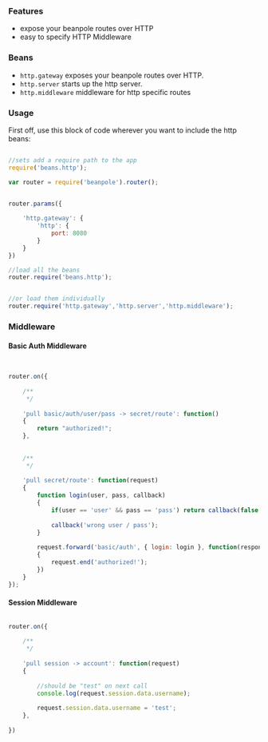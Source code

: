 

### Features

- expose your beanpole routes over HTTP
- easy to specify HTTP Middleware


### Beans

- `http.gateway` exposes your beanpole routes over HTTP.
- `http.server` starts up the http server.
- `http.middleware` middleware for http specific routes



### Usage

First off, use this block of code wherever you want to include the http beans:

```javascript

//sets add a require path to the app
require('beans.http');

var router = require('beanpole').router();


router.params({
	
	'http.gateway': {
		'http': {
			port: 8080
		}
	}
})

//load all the beans
router.require('beans.http');


//or load them individually
router.require('http.gateway','http.server','http.middleware');


```


### Middleware


#### Basic Auth Middleware


```javascript


router.on({
	
	/**
	 */
	
	'pull basic/auth/user/pass -> secret/route': function()
	{
		return "authorized!";
	},
	
	
	/**
	 */
	
	'pull secret/route': function(request)
	{
		function login(user, pass, callback)
		{
			if(user == 'user' && pass == 'pass') return callback(false, { user: 'user' });
			
			callback('wrong user / pass');
		}
		
		request.forward('basic/auth', { login: login }, function(response)
		{
			request.end('authorized!');
		})
	}
});

```

#### Session Middleware

```javascript

router.on({
	
	/**
	 */
	
	'pull session -> account': function(request)
	{
		
		//should be "test" on next call
		console.log(request.session.data.username);
		
		request.session.data.username = 'test';
	},
	
})

```





